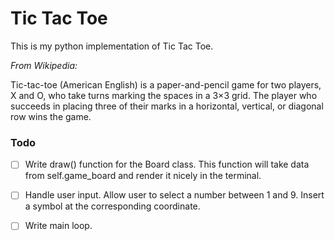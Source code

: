 # Tic Tac Toe

This is my python implementation of Tic Tac Toe.

*From Wikipedia:*

Tic-tac-toe (American English) is a paper-and-pencil game for two players, X and O, who take turns marking the spaces in a 3×3 grid. The player who succeeds in placing three of their marks in a horizontal, vertical, or diagonal row wins the game. 


### Todo

- [ ] Write draw() function for the Board class. This function will take data from self.game_board and render it nicely in the terminal.
- [ ] Handle user input. Allow user to select a number between 1 and 9. Insert a symbol at the corresponding coordinate.
- [ ] Write main loop.

